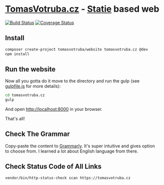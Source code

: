 # [TomasVotruba.cz](https://www.tomasvotruba.cz) - [Statie](https://github.com/Symplify/Statie) based web

[![Build Status](https://img.shields.io/travis/TomasVotruba/tomasvotruba.cz/master.svg?style=flat-square)](https://travis-ci.org/TomasVotruba/tomasvotruba.cz)
[![Coverage Status](https://img.shields.io/coveralls/TomasVotruba/tomasvotruba.cz/master.svg?style=flat-square)](https://coveralls.io/github/TomasVotruba/tomasvotruba.cz?branch=master)

## Install

```sh
composer create-project tomasvotruba/website tomasvotruba.cz @dev
npm install
```

## Run the website

Now all you gotta do it move to the directory and run the gulp (see [gulpfile.js](/gulpfile.js) for more details):

```sh
cd tomasvotruba.cz
gulp
```

And open [http://localhost:8000](localhost:8000) in your browser.

That's all!

## Check The Grammar

Copy-paste the content to [Grammarly](https://app.grammarly.com/). It's super intuitive and gives option to choose from. I learned a lot about English language from there.

## Check Status Code of All Links

```bash
vendor/bin/http-status-check scan https://tomasvotruba.cz
```
